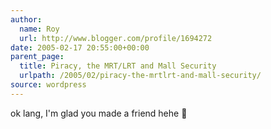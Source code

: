 ```yaml
---
author:
  name: Roy
  url: http://www.blogger.com/profile/1694272
date: 2005-02-17 20:55:00+00:00
parent_page:
  title: Piracy, the MRT/LRT and Mall Security
  urlpath: /2005/02/piracy-the-mrtlrt-and-mall-security/
source: wordpress
---
```


ok lang, I'm glad you made a friend hehe 🙂